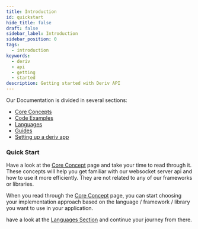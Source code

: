 ```yaml
---
title: Introduction
id: quickstart
hide_title: false
draft: false
sidebar_label: Introduction
sidebar_position: 0
tags:
  - introduction
keywords:
  - deriv
  - api
  - getting
  - started
description: Getting started with Deriv API
---
```


Our Documentation is divided in several sections:

- [Core Concepts](category/core-concepts)
- [Code Examples](category/code-examples)
- [Languages](category/languages)
- [Guides](category/guides)
- [Setting up a deriv app](/docs/setting-up-a-deriv-application.md)

### Quick Start

Have a look at the [Core Concept](category/core-concepts) page and take your time to read through it. These concepts will help you get familiar with our websocket server api and how to use it more efficiently. They are not related to any of our frameworks or libraries.

When you read through the [Core Concept](category/core-concepts) page, you can start choosing your implementation approach based on the language / framework / library you want to use in your application.

have a look at the [Languages Section](category/languages) and continue your journey from there.
